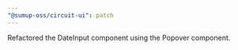 ```yaml
---
"@sumup-oss/circuit-ui": patch
---
```


Refactored the DateInput component using the Popover component.
